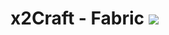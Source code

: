 # x2Craft - Fabric       [![](http://cf.way2muchnoise.eu/full_455229_downloads.svg)](https://curseforge.com/minecraft/mc-mods/x2craft)
